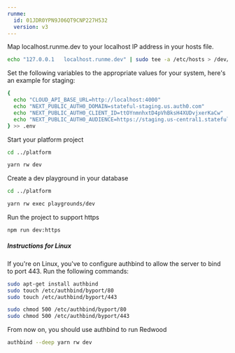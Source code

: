 ```yaml
---
runme:
  id: 01JDR0YPN9J06QT9CNP227H532
  version: v3
---
```


Map localhost.runme.dev to your localhost IP address in your hosts file.

```sh {"id":"01JDR1MJBZVP3BNHFG1TECDQQS"}
echo "127.0.0.1   localhost.runme.dev" | sudo tee -a /etc/hosts > /dev/null
```

Set the following variables to the appropriate values for your system, here's an example for staging:

```sh {"id":"01JDR1GQQ8HFG7ETR4KES594TK"}
{
  echo "CLOUD_API_BASE_URL=http://localhost:4000"
  echo "NEXT_PUBLIC_AUTH0_DOMAIN=stateful-staging.us.auth0.com"
  echo "NEXT_PUBLIC_AUTH0_CLIENT_ID=ttOYnmnhxtD4pVhBksH4XUDvjxerKaCw"
  echo "NEXT_PUBLIC_AUTH0_AUDIENCE=https://staging.us-central1.stateful.com/"
} >> .env
```

Start your platform project

```sh {"id":"01JDR1VBYWNDNJP1N90G8PJSS9"}
cd ../platform

yarn rw dev
```

Create a dev playground in your database

```sh {"id":"01JDR1Q208Z3WY22AF0NM2963S"}
cd ../platform

yarn rw exec playgrounds/dev
```

Run the project to support https

```sh {"id":"01JDR1EQYQVCSR81NF8J82R3JZ"}
npm run dev:https
```

##### Instructions for Linux

If you're on Linux, you've to configure authbind to allow the server to bind to port 443. Run the following commands:

```sh {"id":"01JCNZ2J58BTPYXMX8CFJQPJ64"}
sudo apt-get install authbind
sudo touch /etc/authbind/byport/80
sudo touch /etc/authbind/byport/443

sudo chmod 500 /etc/authbind/byport/80
sudo chmod 500 /etc/authbind/byport/443
```

From now on, you should use authbind to run Redwood

```sh {"id":"01JCNZ3870REBAVHED4KH55KJZ"}
authbind --deep yarn rw dev
```